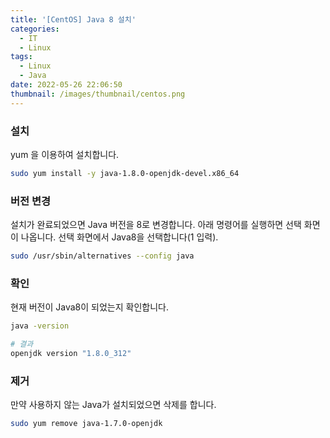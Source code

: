```yaml
---
title: '[CentOS] Java 8 설치'
categories:
  - IT
  - Linux
tags:
  - Linux
  - Java
date: 2022-05-26 22:06:50
thumbnail: /images/thumbnail/centos.png
---
```


### 설치

yum 을 이용하여 설치합니다.

```bash
sudo yum install -y java-1.8.0-openjdk-devel.x86_64
```

### 버전 변경

설치가 완료되었으면 Java 버전을 8로 변경합니다. 아래 명령어를 실행하면 선택 화면이 나옵니다. 선택 화면에서 Java8을 선택합니다(1 입력).

```bash
sudo /usr/sbin/alternatives --config java
```

### 확인

현재 버전이 Java8이 되었는지 확인합니다.

```bash
java -version

# 결과
openjdk version "1.8.0_312"
```

### 제거

만약 사용하지 않는 Java가 설치되었으면 삭제를 합니다.

```bash
sudo yum remove java-1.7.0-openjdk
```
